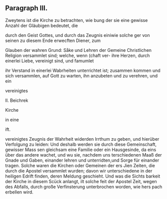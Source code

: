 
<!-- Seite 382 -->
Paragraph  III.
---------------

Zweytens ist die Kirche zu betrachten, wie bung der sie eine gewisse Anzahl der Gläubigen bedeutet, die

durch den Geist Gottes, und durch das Zeugnis einiwie solche ger von seinen zu diesem Ende erwecften Diener, zum

Glauben der wahren Grund: Såke und Lehren der Gemeine Christlichen Religion versammlet sind; welche, wenn (chaft ver- ihre Herzen, durch einerlei Liebe, vereinigt
 sind, und famumlet

ihr Verstand in einerlei Wabrheiten unterrichtet ist; zusammen kommen und sich versammlen, auf Gott zu warten, ihn anzubeten und zu verehren, und ein

vereinigtes

II. Beichrek

Kirche

in eine

ift.
<!-- Seite 383 -->
vereinigtes Zeugnis der Wahrheit widerden Irrthum zu geben, und hierüber Verfolgung zu leiden: Und deshalb werden sie durch diese Gemeinschaft, gewisser Mass sen gleichsam eine Familie oder ein Hausgesinde, da eins über das andere wachet, und wu sie, nachdem uns terschiedenen Maaß der Gnade und Gaben, einander lehren und unterridten,und Sorge für einander tragen. Solche waren die Kirchen oder Gemeinen der ers Jien Zeiten, die durch die Apostel versammlet wurden; davon wir unterschiedene in der heiligen Edrift finden, deren Meldung geschieht. Und was die Sichts barkeit der Kirche in diesem Scück anlangt, ilt solche feit der Apostel Zeit, wegen des Abfalls, durch große Verfinsterung unterbrochen worden, wie hers pach erbellen wird.

